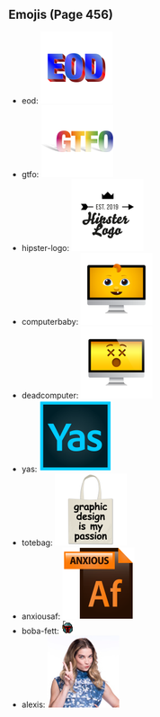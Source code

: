 
## Emojis (Page 456)

* eod: ![eod](output/eod.png)
* gtfo: ![gtfo](output/gtfo.png)
* hipster-logo: ![hipster-logo](output/hipster-logo.png)
* computerbaby: ![computerbaby](output/computerbaby.png)
* deadcomputer: ![deadcomputer](output/deadcomputer.png)
* yas: ![yas](output/yas.png)
* totebag: ![totebag](output/totebag.png)
* anxiousaf: ![anxiousaf](output/anxiousaf.png)
* boba-fett: ![boba-fett](output/boba-fett.gif)
* alexis: ![alexis](output/alexis.jpg)
